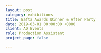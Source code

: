 ```yaml
---
layout: post
category: exhibitions
title: Bafta Awards Dinner & After Party
date: 2019-03-01 00:00:00 +0000
client: AD Events
role: Production Assistant
project_page: false

---
```

